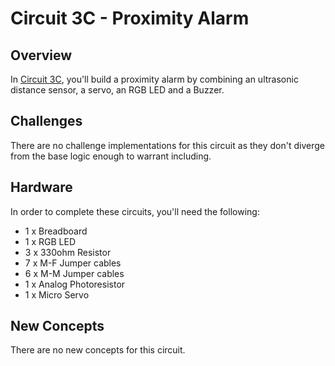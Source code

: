# Circuit 3C - Proximity Alarm

## Overview

In [Circuit 3C](./base), you'll build a proximity alarm by combining an ultrasonic distance sensor, a servo, an RGB LED and a Buzzer.

## Challenges

There are no challenge implementations for this circuit as they don't diverge from the base logic enough to warrant including.

## Hardware

In order to complete these circuits, you'll need the following:

- 1 x Breadboard
- 1 x RGB LED
- 3 x 330ohm Resistor
- 7 x M-F Jumper cables
- 6 x M-M Jumper cables
- 1 x Analog Photoresistor
- 1 x Micro Servo

## New Concepts

There are no new concepts for this circuit.